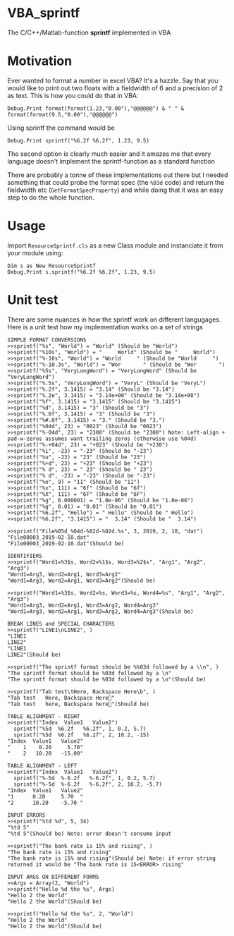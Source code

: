 # VBA_sprintf
The C/C++/Matlab-function **sprintf** implemented in VBA

# Motivation
Ever wanted to format a number in excel VBA? It's a hazzle. Say that you would like to print out two floats with a fieldwidth of 6 and a precision of 2 as text. This is how you could do that in VBA:

``Debug.Print format(format(1.23,"0.00"),"@@@@@@") & " " & format(format(9.5,"0.00"),"@@@@@@")``

Using sprintf the command would be

``Debug.Print sprintf("%6.2f %6.2f", 1.23, 9.5)``

The second option is clearly much easier and it amazes me that every language doesn't implement the sprintf-function as a standard function

There are probably a tonne of these implementations out there but I needed something that could probe the format spec (the `%03d` code) and return the fieldwidth etc (`GetFormatSpecProperty`) and while doing that it was an easy step to do the whole function.

# Usage
Import `ResourceSprintf.cls` as a new Class module and instanciate it from your module using:
```
Dim s as New ResourceSprintf
Debug.Print s.sprintf("%6.2f %6.2f", 1.23, 9.5)
```

# Unit test
There are some nuances in how the sprintf work on different langugages. Here is a unit test how my implementation works on a set of strings

```
SIMPLE FORMAT CONVERSIONS
>>sprintf("%s", "World") = "World" (Should be "World")
>>sprintf("%10s", "World") = "     World" (Should be "     World")
>>sprintf("%-10s", "World") = "World     " (Should be "World     ")
>>sprintf("%-10.3s", "World") = "Wor       " (Should be "Wor       ")
>>sprintf("%5s", "VeryLongWord") = "VeryLongWord" (Should be "VeryLongWord")
>>sprintf("%.5s", "VeryLongWord") = "VeryL" (Should be "VeryL")
>>sprintf("%.2f", 3.1415) = "3.14" (Should be "3.14")
>>sprintf("%.2e", 3.1415) = "3.14e+00" (Should be "3.14e+00")
>>sprintf("%f", 3.1415) = "3.1415" (Should be "3.1415")
>>sprintf("%d", 3.1415) = "3" (Should be "3")
>>sprintf("%.0f", 3.1415) = "3" (Should be "3")
>>sprintf("%#.0f", 3.1415) = "3." (Should be "3.")
>>sprintf("%04d", 23) = "0023" (Should be "0023")
>>sprintf("%-04d", 23) = "2300" (Should be "2300") Note: Left-align + pad-w-zeros assumes want trailing zeros (otherwise use %04d)
>>sprintf("%-+04d", 23) = "+023" (Should be "+230")
>>sprintf("%i", -23) = "-23" (Should be "-23")
>>sprintf("%u", -23) = "23" (Should be "23")
>>sprintf("%+d", 23) = "+23" (Should be "+23")
>>sprintf("% d", 23) = " 23" (Should be " 23")
>>sprintf("% d", -23) = "-23" (Should be "-23")
>>sprintf("%o", 9) = "11" (Should be "11")
>>sprintf("%x", 111) = "6f" (Should be "6f")
>>sprintf("%X", 111) = "6F" (Should be "6F")
>>sprintf("%g", 0.000001) = "1.0e-06" (Should be "1.0e-06")
>>sprintf("%g", 0.01) = "0.01" (Should be "0.01")
>>sprintf("%6.2f", "Hello") = " Hello" (Should be " Hello")
>>sprintf("%6.2f", "3.1415") = "  3.14" (Should be "  3.14")

>>sprintf("File%05d_%04d-%02d-%02d.%s", 3, 2019, 2, 10, "dat")
"File00003_2019-02-10.dat"
"File00003_2019-02-10.dat"(Should be)

IDENTIFIERS
>>sprintf("Word1=%3$s, Word2=%1$s, Word3=%2$s", "Arg1", "Arg2", "Arg3")
"Word1=Arg3, Word2=Arg1, Word3=Arg2"
"Word1=Arg3, Word2=Arg1, Word3=Arg2"(Should be)

>>sprintf("Word1=%3$s, Word2=%s, Word3=%s, Word4=%s", "Arg1", "Arg2", "Arg3")
"Word1=Arg3, Word2=Arg1, Word3=Arg2, Word4=Arg3"
"Word1=Arg3, Word2=Arg1, Word3=Arg2, Word4=Arg3"(Should be)

BREAK LINES and SPECIAL CHARACTERS
>>sprintf("LINE1\nLINE2", )
"LINE1
LINE2"
"LINE1
LINE2"(Should be)

>>sprintf("The sprintf format should be %%03d followed by a \\n", )
"The sprintf format should be %03d followed by a \n"
"The sprintf format should be %03d followed by a \n"(Should be)

>>sprintf("Tab test\tHere, Backspace Here\b", )
"Tab test   Here, Backspace Here"
"Tab test   here, Backspace here"(Should be)

TABLE ALIGNMENT - RIGHT
>>sprintf("Index  Value1   Value2")
  sprintf("%5d  %6.2f   %6.2f", 1, 0.2, 5.7)
  sprintf("%5d  %6.2f   %6.2f", 2, 10.2, -15)
"Index  Value1   Value2"
"    1    0.20     5.70"
"    2   10.20   -15.00"

TABLE ALIGNMENT - LEFT
>>sprintf("Index  Value1   Value2")
  sprintf("%-5d  %-6.2f   %-6.2f", 1, 0.2, 5.7)
  sprintf("%-5d  %-6.2f   %-6.2f", 2, 10.2, -5.7)
"Index  Value1   Value2"
"1      0.20     5.70  "
"2      10.20    -5.70 "

INPUT ERRORS
>>sprintf("%td %d", 5, 34)
"%td 5"
"%td 5"(Should be) Note: error doesn't consume input

>>sprintf("The bank rate is 15% and rising", )
"The bank rate is 15% and rising"
"The bank rate is 15% and rising"(Should be) Note: if error string returned it would be "The bank rate is 15<ERROR> rising"

INPUT ARGS ON DIFFERENT FORMS
>>Args = Array(2, "World")
>>sprintf("Hello %d the %s", Args)
"Hello 2 the World"
"Hello 2 the World"(Should be)

>>sprintf("Hello %d the %s", 2, "World")
"Hello 2 the World"
"Hello 2 the World"(Should be)
```

